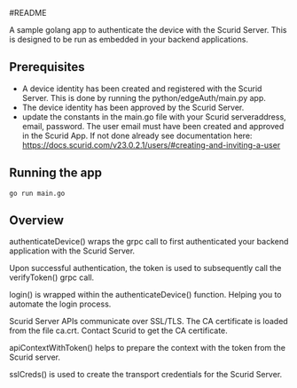 #README

A sample golang app to authenticate the device with the Scurid Server. This is designed to be run as embedded in your backend applications.

## Prerequisites

- A device identity has been created and registered with the Scurid Server. This is done by running the python/edgeAuth/main.py app.
- The device identity has been approved by the Scurid Server.
- update the constants in the main.go file with your Scurid serveraddress, email, password. The user email must have been created and approved in the Scurid App. If not done already see documentation here: https://docs.scurid.com/v23.0.2.1/users/#creating-and-inviting-a-user 

## Running the app

```
go run main.go
```

## Overview
authenticateDevice() wraps the grpc call to first authenticated your backend application with the Scurid Server.

Upon successful authentication, the token is used to subsequently call the  verifyToken() grpc call.

login() is wrapped within the authenticateDevice() function. Helping you to automate the login process.

Scurid Server APIs communicate over SSL/TLS. The CA certificate is loaded from the file ca.crt. Contact Scurid to get the CA certificate.

apiContextWithToken() helps to prepare the context with the token from the Scurid server.

sslCreds() is used to create the transport credentials for the Scurid Server. 
